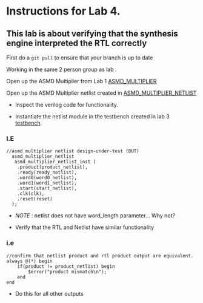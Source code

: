 # Instructions for Lab 4.

## This lab is about verifying that the synthesis engine interpreted the RTL correctly

First do a ``git pull`` to ensure that your branch is up to date

Working in the same 2 person group as lab .

Open up the ASMD Multiplier from Lab 1 [ASMD_MULTIPLIER](../../asmd/src/asmd_multiplier_flat.v)

Open up the ASMD Multiplier netlist created in [ASMD_MULTIPLIER_NETLIST](../../asmd/netlist/asmd_multplier_netlist.v)

- Inspect the verilog code for functionality.

- Instantiate the netlist module in the testbench created in lab 3 [testbench](../../asmd/tb/tb_asmd_multipler.v).

### I.E
```
//asmd multiplier netlist design-under-test (DUT)
  asmd_multiplier_netlist 
   asmd_multiplier_netlist_inst (
    .product(product_netlist),
    .ready(ready_netlist),
    .word0(word0_netlist),
    .word1(word1_netlist),
    .start(start_netlist),
    .clk(clk),
    .reset(reset)
  );

```

- *NOTE* : netlist does not have word_length parameter... Why not?

- Verify that the RTL and Netlist have similar functionality

### i.e

```
//confirm that netlist product and rtl product output are equivalent.
always @(*) begin
    if(product != product_netlist) begin
        $error("product mismatch\n");
    end
end

```

- Do this for all other outputs

